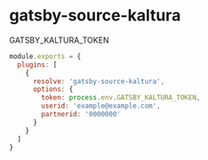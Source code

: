 # gatsby-source-kaltura

GATSBY_KALTURA_TOKEN

```js
module.exports = {
  plugins: [
    {
      resolve: 'gatsby-source-kaltura',
      options: {
        token: process.env.GATSBY_KALTURA_TOKEN,
        userid: 'example@example.com',
        partnerid: '0000000'
      }
    }
  ]
}
```